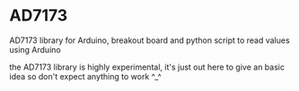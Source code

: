 AD7173
======
AD7173 library for Arduino, breakout board and python script to read values using Arduino

the AD7173 library is highly experimental, it's just out here to give an basic idea
so don't expect anything to work ^_^
